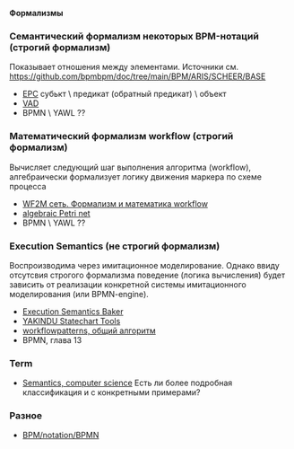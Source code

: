 **Формализмы**
### Семантический формализм некоторых BPM-нотаций (строгий формализм)
Показывает отношения между элементами. Источники см. https://github.com/bpmbpm/doc/tree/main/BPM/ARIS/SCHEER/BASE
- [EPC](https://docs.aris.com/10.0.27.0/yay-method-reference/en/#/home/494769/en/1) субькт \ предикат (обратный предикат) \ объект
- [VAD](https://docs.aris.com/10.0.27.0/yay-method-reference/en/#/home/494393/en/1)
- BPMN \ YAWL ??   


### Математический формализм workflow (строгий формализм)
Вычисляет следующий шаг выполнения алгоритма (workflow), алгебраически формализует логику движения маркера по схеме процесса
- [WF2M сеть. Формализм и математика workflow](https://habr.com/ru/articles/781124/)
- [algebraic Petri net](https://ru.wikipedia.org/wiki/%D0%90%D0%BB%D0%B3%D0%B5%D0%B1%D1%80%D0%B0%D0%B8%D1%87%D0%B5%D1%81%D0%BA%D0%B0%D1%8F_%D1%81%D0%B5%D1%82%D1%8C_%D0%9F%D0%B5%D1%82%D1%80%D0%B8)
- BPMN \ YAWL ??  

### Execution Semantics (не строгий формализм)
Воспроизводима через имитационное моделирование. Однако ввиду отсутсвия строгого формализма поведение (логика вычисления) будет зависить от реализации конкретной системы имитационного моделирования (или BPMN-engine).  
- [Execution Semantics Baker](https://ing-bank.github.io/baker/sections/reference/execution-semantics/)
- [YAKINDU Statechart Tools](https://www.itemis.com/en/products/itemis-create/documentation/user-guide/modeling_execution)
- [workflowpatterns, общий алгоритм](http://www.workflowpatterns.com/patterns/control/basic/wcp1.php)
- BPMN, глава 13

### Term
- [Semantics, computer science](https://en.wikipedia.org/wiki/Semantics_(computer_science))  
Есть ли более подробная классификация и с конкретными примерами? 

### Разное
- [BPM/notation/BPMN](https://github.com/bpmbpm/doc/tree/main/BPM/notation/BPMN)
